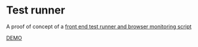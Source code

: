 # Test runner

A proof of concept of a [front end test runner and browser monitoring script](http://adamslists.com/2015/08/20/a-different-approach-to-frontend-testing.html)

[DEMO](http://adamjgrant.github.io/Test-Runner/)
